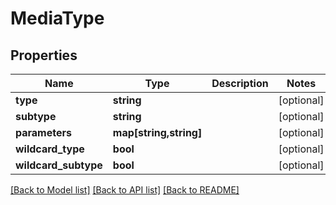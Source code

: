 # MediaType

## Properties
Name | Type | Description | Notes
------------ | ------------- | ------------- | -------------
**type** | **string** |  | [optional] 
**subtype** | **string** |  | [optional] 
**parameters** | **map[string,string]** |  | [optional] 
**wildcard_type** | **bool** |  | [optional] 
**wildcard_subtype** | **bool** |  | [optional] 

[[Back to Model list]](../../README.md#documentation-for-models) [[Back to API list]](../../README.md#documentation-for-api-endpoints) [[Back to README]](../../README.md)

